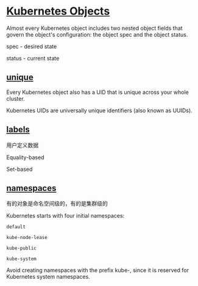 # [Kubernetes Objects](https://kubernetes.io/docs/concepts/overview/working-with-objects/kubernetes-objects/)

Almost every Kubernetes object includes two nested object fields that govern the object's configuration: the object spec and the object status.

spec - desired state

status -  current state

## [unique](https://kubernetes.io/docs/concepts/overview/working-with-objects/names/)

Every Kubernetes object also has a UID that is unique across your whole cluster.

Kubernetes UIDs are universally unique identifiers (also known as UUIDs).

## [labels](https://kubernetes.io/docs/concepts/overview/working-with-objects/labels/)

用户定义数据

Equality-based

Set-based

## [namespaces](https://kubernetes.io/docs/concepts/overview/working-with-objects/namespaces/)

有的对象是命名空间级的，有的是集群级的

Kubernetes starts with four initial namespaces:

`default`

`kube-node-lease`

`kube-public`

`kube-system`

Avoid creating namespaces with the prefix kube-, since it is reserved for Kubernetes system namespaces.
